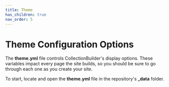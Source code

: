 ```yaml
---
title: Theme
has_children: true
nav_order: 5
---
```


# Theme Configuration Options

The **theme.yml** file controls CollectionBuilder's display options. These variables impact every page the site builds, so you should be sure to go through each one as you create your site.

To start, locate and open the **theme.yml** file in the repository's **_data** folder.
